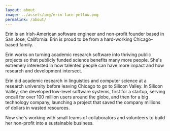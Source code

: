 ```yaml
---
layout: about
image: ../assets/img/erin-face-yellow.png
permalink: /about/
---
```


Erin is an Irish-American software engineer and non-profit founder based in San Jose, California. Erin is proud to be from a hard-working Chicago-based family.

Erin works on turning academic research software into thriving public projects so that publicly funded science benefits many more people. She's extremely interested in how talented people can have more impact and how research and development intersect.

Erin did academic research in linguistics and computer science at a research university before leaving Chicago to go to Silicon Valley. In Silicon Valley, she developed low-level software systems, first for a startup, serving oncall for over 100 million users around the globe, and then for a big technology company, launching a project that saved the company millions of dollars in wasted resources.

Now she's working with small teams of collaborators and volunteers to build her non-profit into a sustainable business.
